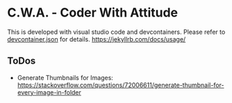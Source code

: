 # C.W.A. - Coder With Attitude

This is developed with visual studio code and devcontainers. Please refer to [devcontainer.json](./.devcontainer) for details.
https://jekyllrb.com/docs/usage/
## ToDos
- Generate Thumbnails for Images: https://stackoverflow.com/questions/72006611/generate-thumbnail-for-every-image-in-folder


